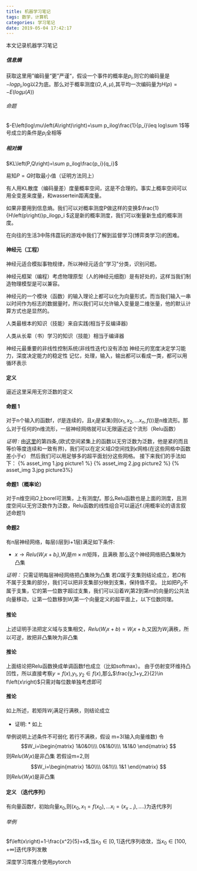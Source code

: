 ```yaml
---
title: 机器学习笔记
tags: 数学，计算机
categories: 学习笔记
date: 2019-05-04 17:42:17
---
```


<script type="text/x-mathjax-config">
  MathJax.Hub.Config({tex2jax: {inlineMath: [['$','$'], ['\\(','\\)']]}});
</script>
<script type="text/javascript" async
  src="https://wujilingfeng.top/MathJax/MathJax.js?config=TeX-AMS_CHTML">
</script>


本文记录机器学习笔记

<!--more-->

##### 信息熵

获取这里用”编码量“更”严谨“，假设一个事件的概率是$p_i$,则它的编码量是$-logp_i$,log以2为底。那么对于概率测度$\left(\Omega,A,\mu\right)$,其平均一次编码量为$H\left(p\right)=-E\left(log\mu\left(A\right)\right)$

###### 命题

$-E\left(log\mu\left(A\right)\right)=\sum p_ilog\frac{1}{p_i}\leq log\sum 1$等号成立的条件是$p_i$全相等

##### 相对熵

$KL\left(P,Q\right)=\sum p_ilog\frac{p_i}{q_i}$

易知$P=Q$时取最小值（证明方法同上）

有人用KL散度（编码量差）度量概率空间，这是不合理的。事实上概率空间可以用全变差来度量，和wassertein距离度量。

如果非要用到信息熵。我们可以对概率测度P做这样的变换$\frac{1}{H\left(p\right)}p_ilogp_i  $这是新的概率测度，我们可以衡量新生成的概率测度。

在向往的生活3中陈伟霆玩的游戏中我们了解到监督学习(博弈类学习)的困难。

#### 神经元（工程）

神经元适合模拟事物规律，所以神经元适合"学习"分类，识别问题。

神经元框架（编程）考虑物理原型（人的神经元细胞）是有好处的，这样当我们制造物理模型是可以兼容。

神经元的一个模块（函数）的输入理论上都可以化为向量形式，而当我们输入一串以时间作为标志的数据量时，所以我们可以允许输入变量是二维张量，他的默认计算方式也是显然的。

人类最根本的知识（技能）来自实践(相当于反编译器)

人类从长辈（书）学习的知识（技能）相当于编译器

神经元最重要的非线性控制系统(非线性迭代)没有添加
神经元的宽度决定学习能力，深度决定能力的稳定性
记忆，处理，输入，输出都可以看成一类，都可以用循环表示

#### 定义
逼近这里采用无穷泛数的定义
#### 命题 1

对于n个输入的函数f，(f是连续的，且$x_i$是紧集)则$\left(x_1, x_2,...x_n,f()\right)$是n维流形。那么对于任何的n维流形，一层神经网络就可以无限逼近这个流形（Relu函数）

*证明 :* 由[这里](https://wujilingfeng.top/2019/07/03/泛函分析笔记/fun_of_ana.pdf)的第四条,(欧式空间紧集上的函数以无穷泛数为泛数，他是紧的而且等价等度连续和一致有界)，我们可以在定义域$\Omega$空间找到$\epsilon$网格(在这些网格中函数差小于$\epsilon$）
然后我们可以用足够多的超平面划分这些网格。
接下来我们的手法如下：
{% asset_img 1.jpg picture1 %}
{% asset_img 2.jpg picture2 %}
{% asset_img 3.jpg picture3%}



#### 命题1（概率论）
对于n维空间$\Omega$上borel可测集，上有测度$f$。那么Relu函数也是上面的测度，且测度空间以无穷泛数作为泛数，Relu函数的线性组合可以逼近f.(用概率论的语言叙述命题1)

#### 命题2
有n层神经网络，每层(i层到i+1层)满足如下条件:
* $x \to Relu\left(W_i x+b_i\right)$,$W_i$是$m\times m$矩阵，且满秩
那么这个神经网络把凸集映为凸集


*证明：* 只需证明每层神经网络把凸集映为凸集
若$\Omega$属于支集则结论成立，若$\Omega$有不属于支集的部分，我们可以把非支集部分映到支集，保持值不变。
比如把$P_0$不属于支集，它的第一位数字超过支集，我们可以沿着$W_i$第2到第m的向量的公共法向量移动，让第一位数移到$W_i$第一个向量定义的超平面上，以下位数同理。

#### 推论
上述证明手法把定义域与支集相交，$Relu\left(W_ix+b\right)=W_ix+b$,又因为$W_i$满秩，所以可逆，故把非凸集映为非凸集
#### 推论
上面结论把Relu函数换成单调函数f也成立（比如softmax）。
由于仿射变环维持凸凹性，所以直接考察$y=f(x)$,$y_1,y_2\in f(x)$,那么$\frac{y_1+y_2}{2}\in f\left(x\right)$只需对每位数单独考虑即可

#### 推论
如上所述，若矩阵$W_i$满足行满秩，则结论成立
* 证明: * 如上

举例说明上述条件不可弱化
若行不满秩，假设 m=3(输入向量维数)
令
$$W_i=\begin{matrix}
1&0&0\\\\
0&1&0\\\\
1&1&0
\end{matrix}
$$
则$Relu\left(W_ix\right)$是非凸集
若假设m=2,则
$$W_i=\begin{matrix}
1&0\\\\
0&1\\\\
1&1
\end{matrix}
$$
则$Relu\left(W_ix\right)$是非凸集


#### 定义   （迭代序列）

有向量函数f，初始向量$x_0$,则$\left(x_0,x_1=f\left(x_0\right),...x_i=\left(x_{x-i}\right),....\right)$为迭代序列

###### 举例

$f\left(x\right)=1-\frac{x^2}{5}+x$,当$x_0\in [0,1]$迭代序列收敛，当$x_0\in [100,+\infty]$迭代序列发散

深度学习库推介使用pytorch